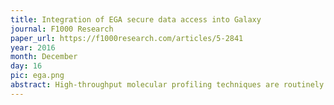 ```yaml
---
title: Integration of EGA secure data access into Galaxy
journal: F1000 Research
paper_url: https://f1000research.com/articles/5-2841
year: 2016
month: December
day: 16
pic: ega.png
abstract: High-throughput molecular profiling techniques are routinely generating vast amounts of data for translational medicine studies. Secure access controlled systems are needed to manage, store, transfer and distribute these data due to its personally identifiable nature. The European Genome-phenome Archive (EGA) was created to facilitate access and management to long-term archival of bio-molecular data.
---
```

